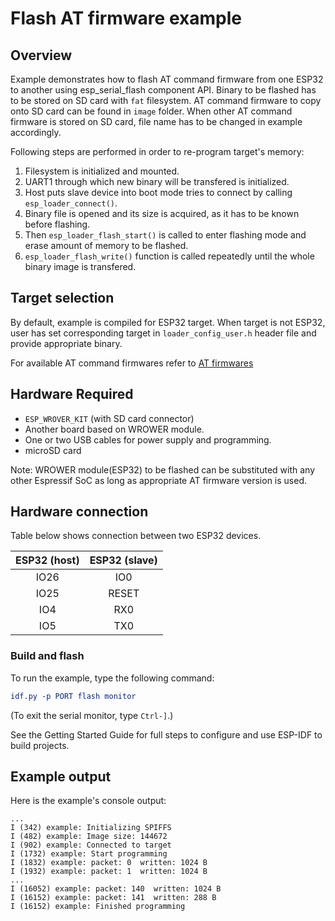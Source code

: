 # Flash AT firmware example

## Overview

Example demonstrates how to flash AT command firmware from one ESP32 to another using esp_serial_flash component API. Binary to be flashed has to be stored on SD card with `fat` filesystem. AT command firmware to copy onto SD card can be found in `image` folder. When other AT command firmware is stored on SD card, file name has to be changed in example accordingly.

Following steps are performed in order to re-program target's memory:

1. Filesystem is initialized and mounted.
2. UART1 through which new binary will be transfered is initialized.
3. Host puts slave device into boot mode tries to connect by calling `esp_loader_connect()`.
4. Binary file is opened and its size is acquired, as it has to be known before flashing.
5. Then `esp_loader_flash_start()` is called to enter flashing mode and erase amount of memory to be flashed.
6. `esp_loader_flash_write()` function is called repeatedly until the whole binary image is transfered.

## Target selection

By default, example is compiled for ESP32 target.
When target is not ESP32, user has set corresponding target in `loader_config_user.h` header file and provide appropriate binary.

For available AT command firmwares refer to [AT firmwares](https://www.espressif.com/en/support/download/at)

## Hardware Required

* `ESP_WROVER_KIT` (with SD card connector)
* Another board based on WROWER module.
* One or two USB cables for power supply and programming.
* microSD card

Note: WROWER module(ESP32) to be flashed can be substituted with any other Espressif SoC as long as appropriate AT firmware version is used.

## Hardware connection

Table below shows connection between two ESP32 devices.

| ESP32 (host) | ESP32 (slave) |
|:------------:|:-------------:|
|    IO26      |      IO0      |
|    IO25      |     RESET     |
|    IO4       |      RX0      |
|    IO5       |      TX0      |

### Build and flash

To run the example, type the following command:

```CMake
idf.py -p PORT flash monitor
```

(To exit the serial monitor, type ``Ctrl-]``.)

See the Getting Started Guide for full steps to configure and use ESP-IDF to build projects.

## Example output

Here is the example's console output:

```
...
I (342) example: Initializing SPIFFS
I (482) example: Image size: 144672
I (902) example: Connected to target
I (1732) example: Start programming
I (1832) example: packet: 0  written: 1024 B
I (1932) example: packet: 1  written: 1024 B
...
I (16052) example: packet: 140  written: 1024 B
I (16152) example: packet: 141  written: 288 B
I (16152) example: Finished programming
```
